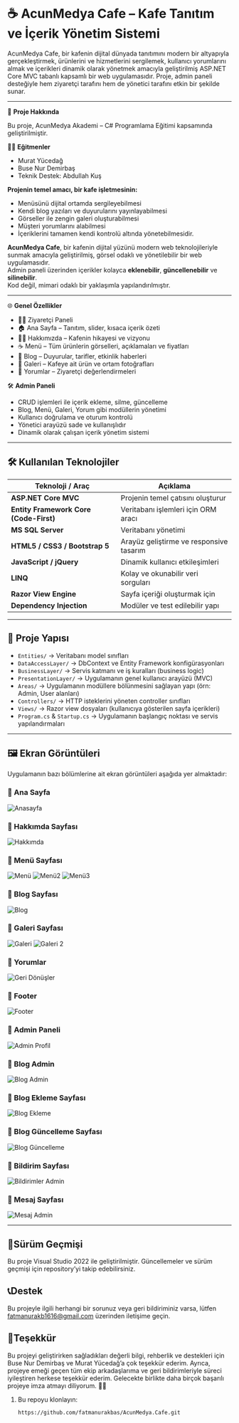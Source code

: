 # ☕ AcunMedya Cafe – Kafe Tanıtım ve İçerik Yönetim Sistemi

AcunMedya Cafe, bir kafenin dijital dünyada tanıtımını modern bir altyapıyla gerçekleştirmek, ürünlerini ve hizmetlerini sergilemek, kullanıcı yorumlarını almak ve içerikleri dinamik olarak yönetmek amacıyla geliştirilmiş ASP.NET Core MVC tabanlı kapsamlı bir web uygulamasıdır. Proje, admin paneli desteğiyle hem ziyaretçi tarafını hem de yönetici tarafını etkin bir şekilde sunar.


---
🚀 **Proje Hakkında**

Bu proje, AcunMedya Akademi – C# Programlama Eğitimi kapsamında geliştirilmiştir.

👨‍🏫 **Eğitmenler**
- Murat Yücedağ
- Buse Nur Demirbaş
- Teknik Destek: Abdullah Kuş

**Projenin temel amacı, bir kafe işletmesinin:**

- Menüsünü dijital ortamda sergileyebilmesi
- Kendi blog yazıları ve duyurularını yayınlayabilmesi
- Görseller ile zengin galeri oluşturabilmesi
- Müşteri yorumlarını alabilmesi
- İçeriklerini tamamen kendi kontrolü altında yönetebilmesidir.

**AcunMedya Cafe**, bir kafenin dijital yüzünü modern web teknolojileriyle sunmak amacıyla geliştirilmiş, görsel odaklı ve yönetilebilir bir web uygulamasıdır.  
Admin paneli üzerinden içerikler kolayca **eklenebilir**, **güncellenebilir** ve **silinebilir**.  
Kod değil, mimari odaklı bir yaklaşımla yapılandırılmıştır.

---

🌐 **Genel Özellikler**

- 👩‍💼 Ziyaretçi Paneli
- 🏠 Ana Sayfa – Tanıtım, slider, kısaca içerik özeti
- 👩‍💻 Hakkımızda – Kafenin hikayesi ve vizyonu
- ☕ Menü – Tüm ürünlerin görselleri, açıklamaları ve fiyatları
- 📰 Blog – Duyurular, tarifler, etkinlik haberleri
- 📸 Galeri – Kafeye ait ürün ve ortam fotoğrafları
- 💬 Yorumlar – Ziyaretçi değerlendirmeleri

🛠️ **Admin Paneli**

- CRUD işlemleri ile içerik ekleme, silme, güncelleme
- Blog, Menü, Galeri, Yorum gibi modüllerin yönetimi
- Kullanıcı doğrulama ve oturum kontrolü
- Yönetici arayüzü sade ve kullanışlıdır
- Dinamik olarak çalışan içerik yönetim sistemi  

---

## 🛠️ Kullanılan Teknolojiler

| Teknoloji / Araç | Açıklama |
|------------------|----------|
| **ASP.NET Core MVC** | Projenin temel çatısını oluşturur |
| **Entity Framework Core (Code-First)** | Veritabanı işlemleri için ORM aracı |
| **MS SQL Server** | Veritabanı yönetimi |
| **HTML5 / CSS3 / Bootstrap 5** | Arayüz geliştirme ve responsive tasarım |
| **JavaScript / jQuery** | Dinamik kullanıcı etkileşimleri |
| **LINQ** | Kolay ve okunabilir veri sorguları |
| **Razor View Engine** | Sayfa içeriği oluşturmak için |
| **Dependency Injection** | Modüler ve test edilebilir yapı |

---

## 📁 Proje Yapısı

- `Entities/` → Veritabanı model sınıfları  
- `DataAccessLayer/` → DbContext ve Entity Framework konfigürasyonları  
- `BusinessLayer/` → Servis katmanı ve iş kuralları (business logic)  
- `PresentationLayer/` → Uygulamanın genel kullanıcı arayüzü (MVC)  
- `Areas/` → Uygulamanın modüllere bölünmesini sağlayan yapı (örn: Admin, User alanları)  
- `Controllers/` → HTTP isteklerini yöneten controller sınıfları  
- `Views/` → Razor view dosyaları (kullanıcıya gösterilen sayfa içerikleri)  
- `Program.cs` & `Startup.cs` → Uygulamanın başlangıç noktası ve servis yapılandırmaları


---

## 🖼️ Ekran Görüntüleri

Uygulamanın bazı bölümlerine ait ekran görüntüleri aşağıda yer almaktadır:

### 📌 Ana Sayfa
![Anasayfa](https://github.com/user-attachments/assets/32d4e2c5-823f-49a7-a663-9eb8820f20d8)

### 📌 Hakkımda Sayfası
![Hakkımda](https://github.com/user-attachments/assets/b62d5828-85d3-4c3e-aa16-c333556e309a)

### 📌 Menü Sayfası
![Menü](https://github.com/user-attachments/assets/7dbfeb76-b9a9-49eb-a80a-234fe62e215b)
![Menü2](https://github.com/user-attachments/assets/092c9b60-a137-4b68-bebc-213988156ff9)
![Menü3](https://github.com/user-attachments/assets/008e4cec-ba5a-4f71-8a91-2edaba26390d)

### 📌 Blog Sayfası
![Blog](https://github.com/user-attachments/assets/ab92562d-e15e-4700-9599-11d3fd819c7b)

### 📌 Galeri Sayfası
![Galeri](https://github.com/user-attachments/assets/987b1fb7-5d65-451a-8e3b-cece93c842a0)
![Galeri 2](https://github.com/user-attachments/assets/076f3d57-a2d1-4d37-992b-f448cadf2b91)

### 📌 Yorumlar
![Geri Dönüşler](https://github.com/user-attachments/assets/6cccd79a-a312-4d94-b075-664692525516)

### 📌 Footer
![Footer](https://github.com/user-attachments/assets/e96cd067-ccee-42d7-a0d6-97f7908b4969)

### 📌 Admin Paneli
![Admin Profil](https://github.com/user-attachments/assets/61806553-f69b-491c-96ac-9a97aba357c2)

### 📌 Blog Admin
![Blog Admin](https://github.com/user-attachments/assets/b70afabd-a245-462f-a60d-fee2e8e32a38)

### 📌 Blog Ekleme Sayfası
![Blog Ekleme](https://github.com/user-attachments/assets/09e97541-e0d4-4894-b716-48f642aac884)

### 📌 Blog Güncelleme Sayfası
![Blog Güncelleme](https://github.com/user-attachments/assets/9a91ee4f-b299-4180-b727-17172b0d1e58)

### 📌 Bildirim Sayfası
![Bildirimler Admin](https://github.com/user-attachments/assets/a9004374-658e-4903-87bf-c61b1e6f301e)

### 📌 Mesaj Sayfası
![Mesaj Admin](https://github.com/user-attachments/assets/579817b2-d812-4c1a-b097-244681681760)

---

## 📜Sürüm Geçmişi
Bu proje Visual Studio 2022 ile geliştirilmiştir. Güncellemeler ve sürüm geçmişi için repository’yi takip edebilirsiniz.

## 📞Destek
Bu projeyle ilgili herhangi bir sorunuz veya geri bildiriminiz varsa, lütfen fatmanurakb1616@gmail.com üzerinden iletişime geçin.

## 🎉Teşekkür
Bu projeyi geliştirirken sağladıkları değerli bilgi, rehberlik ve destekleri için Buse Nur Demirbaş ve Murat Yücedağ’a çok teşekkür ederim. 
Ayrıca, projeye emeği geçen tüm ekip arkadaşlarıma ve geri bildirimleriyle süreci iyileştiren herkese teşekkür ederim. Gelecekte birlikte daha birçok başarılı projeye imza atmayı diliyorum. 🚀🙏

1. Bu repoyu klonlayın:  
   ```bash
   https://github.com/fatmanurakbas/AcunMedya.Cafe.git
